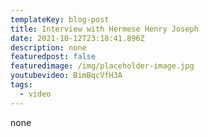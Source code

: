 ```yaml
---
templateKey: blog-post
title: Interview with Hermese Henry Joseph
date: 2021-10-12T23:18:41.896Z
description: none
featuredpost: false
featuredimage: /img/placeholder-image.jpg
youtubevideo: BimBqcVfH3A
tags:
  - video
---
```

none